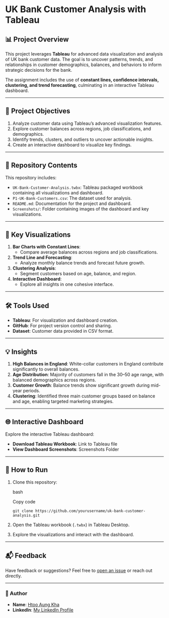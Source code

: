 # UK Bank Customer Analysis with Tableau

## 📊 Project Overview

This project leverages **Tableau** for advanced data visualization and analysis of UK bank customer data. The goal is to uncover patterns, trends, and relationships in customer demographics, balances, and behaviors to inform strategic decisions for the bank.

The assignment includes the use of **constant lines, confidence intervals, clustering, and trend forecasting**, culminating in an interactive Tableau dashboard.

----------

## 📝 Project Objectives

1.  Analyze customer data using Tableau’s advanced visualization features.
2.  Explore customer balances across regions, job classifications, and demographics.
3.  Identify trends, clusters, and outliers to uncover actionable insights.
4.  Create an interactive dashboard to visualize key findings.

----------

## 📁 Repository Contents

This repository includes:

-   `UK-Bank-Customer-Analysis.twbx`: Tableau packaged workbook containing all visualizations and dashboard.
-   `P1-UK-Bank-Customers.csv`: The dataset used for analysis.
-   `README.md`: Documentation for the project and dashboard.
-   `Screenshots/`: Folder containing images of the dashboard and key visualizations.

----------

## 🔑 Key Visualizations

1.  **Bar Charts with Constant Lines**:
    -   Compare average balances across regions and job classifications.
2.  **Trend Line and Forecasting**:
    -   Analyze monthly balance trends and forecast future growth.
3.  **Clustering Analysis**:
    -   Segment customers based on age, balance, and region.
4.  **Interactive Dashboard**:
    -   Explore all insights in one cohesive interface.

----------

## 🛠️ Tools Used

-   **Tableau**: For visualization and dashboard creation.
-   **GitHub**: For project version control and sharing.
-   **Dataset**: Customer data provided in CSV format.

----------

## 💡 Insights

1.  **High Balances in England**: White-collar customers in England contribute significantly to overall balances.
2.  **Age Distribution**: Majority of customers fall in the 30–50 age range, with balanced demographics across regions.
3.  **Customer Growth**: Balance trends show significant growth during mid-year periods.
4.  **Clustering**: Identified three main customer groups based on balance and age, enabling targeted marketing strategies.

----------

## 🌐 Interactive Dashboard

Explore the interactive Tableau dashboard:

-   **Download Tableau Workbook**: Link to Tableau file
-   **View Dashboard Screenshots**: Screenshots Folder

----------

## 🏁 How to Run

1.  Clone this repository:
    
    bash
    
    Copy code
    
    `git clone https://github.com/yourusername/uk-bank-customer-analysis.git` 
    
2.  Open the Tableau workbook (`.twbx`) in Tableau Desktop.
3.  Explore the visualizations and interact with the dashboard.

----------

## 📬 Feedback

Have feedback or suggestions? Feel free to [open an issue](https://github.com/yourusername/uk-bank-customer-analysis/issues) or reach out directly.

----------

### 📌 Author

-   **Name**: [Htoo Aung Kha](https://github.com/TicketAnalyticsX)
-   **LinkedIn**: [My LinkedIn Profile](https://www.linkedin.com/in/htoo-aung-kha-ab1802325/)
